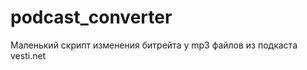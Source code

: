 podcast_converter
=================

Маленький скрипт изменения битрейта у mp3 файлов из подкаста vesti.net